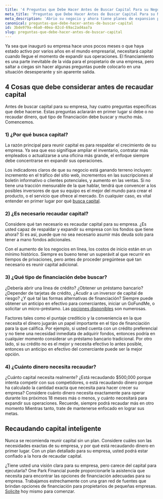 ```yaml
---
title: '4 Preguntas que Debe Hacer Antes de Buscar Capital Para su Negocio'
meta_title: 'Preguntas que Debe Hacer Antes de Buscar Capital Para su Negocio'
meta_description: 'Abrio su negocio y ahora tiene planes de expansion pero necesita capital para hacerlo. Antes de buscar capital para su empresa, hay cuatro preguntas específicas que debe hacer.'
canonical: preguntas-que-debe-hacer-antes-de-buscar-capital
id: 3bde979a-46a0-40ea-82cd-69ac2ad4aa7a
slug: preguntas-que-debe-hacer-antes-de-buscar-capital
---
```

Ya sea que inauguró su empresa hace unos pocos meses o que haya estado activo por varios años en el mundo empresarial, necesitará capital cuando llegue el momento de expandir sus operaciones. El financiamiento es una parte inevitable de la vida para el propietario de una empresa, pero saltar a ciegas sin hacer algunas preguntas puede colocarlo en una situación desesperante y sin aparente salida.  

## 4 Cosas que debe considerar antes de recaudar capital

Antes de buscar capital para su empresa, hay cuatro preguntas específicas que debe hacerse. Estas preguntas aclararán en primer lugar si debe o no recaudar dinero, qué tipo de financiación debe buscar y mucho más. Comencemos. 

### 1) ¿Por qué busca capital? 
La razón principal para reunir capital es para respaldar el crecimiento de su empresa. Ya sea que eso signifique ampliar el inventario, contratar más empleados o actualizarse a una oficina más grande, el enfoque siempre debe concentrarse en expandir sus operaciones. 

Los indicadores claros de que su negocio está ganando terreno incluyen: incremento en el tráfico del sitio web, incrementos en las suscripciones al boletín informativo o clientes potenciales, y aumento en las ventas. Si no tiene una tracción mensurable de la que hablar, tendrá que convencer a los posibles inversores de que su equipo es el mejor del mundo para crear el producto, o el servicio que ofrece al mercado. En cualquier caso, es vital entender en primer lugar por qué [busca capital](https://www.oneparkfinancial.com/es/preaprob). 


### 2) ¿Es necesario recaudar capital? 

Considere qué tan necesario es recaudar capital para su empresa. ¿Es usted capaz de respaldar y expandir su empresa con los fondos que tiene ahora? Si es así, puede que no sea necesario asumir más deuda solo para tener a mano fondos adicionales. 

Con el aumento de los negocios en línea, los costos de inicio están en un mínimo histórico. Siempre es bueno tener un superávit al que recurrir en tiempos de privaciones, pero antes de proceder pregúntese qué tan necesario es reunir capital adicional. 


### 3) ¿Qué tipo de financiación debe buscar? 

¿Debería abrir una línea de crédito? ¿Obtener un préstamo bancario? ¿Depender de tarjetas de crédito, ¿Acudir a un inversor de capital de riesgo? ¿Y qué tal las formas alternativas de financiación? Siempre puede obtener un anticipo en efectivo para comerciantes, iniciar un GoFundMe, o solicitar un micro-préstamo. Las [opciones disponibles](https://www.oneparkfinancial.com/es/articulos/opciones-alternativas-de-financiacion) son numerosas. 

Factores tales como el puntaje crediticio y la conveniencia en la que necesita el dinero jugarán un papel importante en el tipo de financiación para la que califica. Por ejemplo, si usted cuenta con un crédito preferencial y no tiene una necesidad inmediata de adquirir fondos, entonces podría en cualquier momento considerar un préstamo bancario tradicional. Por otro lado, si su crédito no es el mejor y necesita efectivo lo antes posible, entonces un anticipo en efectivo del comerciante puede ser la mejor opción. 


### 4) ¿Cuánto dinero necesita recaudar? 

¿Cuánto capital necesita realmente? ¿Está recaudando $500,000 porque intenta competir con sus competidores, o está recaudando dinero porque ha calculado la cantidad exacta que necesita para hacer crecer su empresa? 
Considere cuánto dinero necesita exactamente para operar durante los próximos 18 meses más o menos, y cuánto necesitará para expandir sus operaciones. Recuerde, siempre podrá recaudar más en otro momento Mientras tanto, trate de mantenerse enfocado en lograr sus metas. 

## Recaudando capital inteligente

Nunca se recomienda reunir capital sin un plan. Considere cuáles son las necesidades exactas de su empresa, y por qué está recaudando dinero en primer lugar. Con un plan detallado para su empresa, usted podrá estar confiado a la hora de recaudar capital. 

¿Tiene usted una visión clara para su empresa, pero carece del capital para ejecutarla? One Park Financial puede proporcionarle la asistencia que necesita para encontrar las opciones de financiación adecuadas para su empresa. Trabajamos estrechamente con una gran red de fuentes que brindan opciones de financiación para propietarios de pequeñas empresas. [Solicite](hhttps://www.oneparkfinancial.com/es/preguntas-comunes) hoy mismo para comenzar.